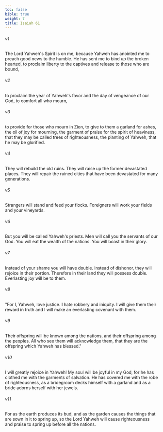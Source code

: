 ```yaml
---
toc: false
bible: true
weight: 7
title: Isaiah 61
---
```




###### v1 
The Lord Yahweh's Spirit is on me, because Yahweh has anointed me to preach good news to the humble. He has sent me to bind up the broken hearted, to proclaim liberty to the captives and release to those who are bound, 

###### v2 
to proclaim the year of Yahweh's favor and the day of vengeance of our God, to comfort all who mourn, 

###### v3 
to provide for those who mourn in Zion, to give to them a garland for ashes, the oil of joy for mourning, the garment of praise for the spirit of heaviness, that they may be called trees of righteousness, the planting of Yahweh, that he may be glorified. 

###### v4 
They will rebuild the old ruins. They will raise up the former devastated places. They will repair the ruined cities that have been devastated for many generations. 

###### v5 
Strangers will stand and feed your flocks. Foreigners will work your fields and your vineyards. 

###### v6 
But you will be called Yahweh's priests. Men will call you the servants of our God. You will eat the wealth of the nations. You will boast in their glory. 

###### v7 
Instead of your shame you will have double. Instead of dishonor, they will rejoice in their portion. Therefore in their land they will possess double. Everlasting joy will be to them. 

###### v8 
"For I, Yahweh, love justice. I hate robbery and iniquity. I will give them their reward in truth and I will make an everlasting covenant with them. 

###### v9 
Their offspring will be known among the nations, and their offspring among the peoples. All who see them will acknowledge them, that they are the offspring which Yahweh has blessed." 

###### v10 
I will greatly rejoice in Yahweh! My soul will be joyful in my God, for he has clothed me with the garments of salvation. He has covered me with the robe of righteousness, as a bridegroom decks himself with a garland and as a bride adorns herself with her jewels. 

###### v11 
For as the earth produces its bud, and as the garden causes the things that are sown in it to spring up, so the Lord Yahweh will cause righteousness and praise to spring up before all the nations.
